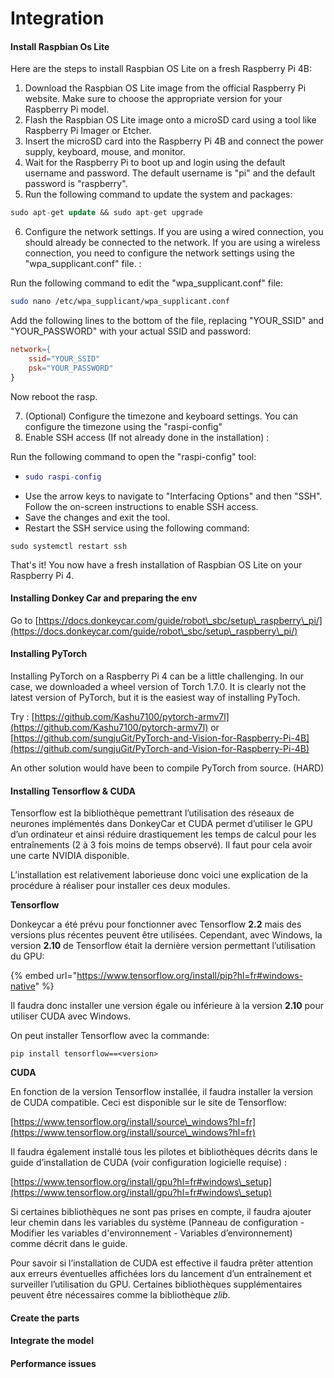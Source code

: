# Integration

#### Install Raspbian Os Lite

Here are the steps to install Raspbian OS Lite on a fresh Raspberry Pi 4B:

1. Download the Raspbian OS Lite image from the official Raspberry Pi website. Make sure to choose the appropriate version for your Raspberry Pi model.
2. Flash the Raspbian OS Lite image onto a microSD card using a tool like Raspberry Pi Imager or Etcher.
3. Insert the microSD card into the Raspberry Pi 4B and connect the power supply, keyboard, mouse, and monitor.
4. Wait for the Raspberry Pi to boot up and login using the default username and password. The default username is "pi" and the default password is "raspberry".
5. Run the following command to update the system and packages:

```sql
sudo apt-get update && sudo apt-get upgrade
```

6. Configure the network settings. If you are using a wired connection, you should already be connected to the network. If you are using a wireless connection, you need to configure the network settings using the "wpa\_supplicant.conf" file. :

Run the following command to edit the "wpa\_supplicant.conf" file:

```bash
sudo nano /etc/wpa_supplicant/wpa_supplicant.conf
```

Add the following lines to the bottom of the file, replacing "YOUR\_SSID" and "YOUR\_PASSWORD" with your actual SSID and password:

```makefile
network={
    ssid="YOUR_SSID"
    psk="YOUR_PASSWORD"
}
```

Now reboot the rasp.

7. (Optional) Configure the timezone and keyboard settings. You can configure the timezone using the "raspi-config"
8. Enable SSH access (If not already done in the installation) :

Run the following command to open the "raspi-config" tool:

* ```lua
  sudo raspi-config
  ```
* Use the arrow keys to navigate to "Interfacing Options" and then "SSH". Follow the on-screen instructions to enable SSH access.
* Save the changes and exit the tool.
* Restart the SSH service using the following command:

```
sudo systemctl restart ssh
```

That's it! You now have a fresh installation of Raspbian OS Lite on your Raspberry Pi 4.

#### Installing Donkey Car and preparing the env

Go to [https://docs.donkeycar.com/guide/robot\_sbc/setup\_raspberry\_pi/](https://docs.donkeycar.com/guide/robot\_sbc/setup\_raspberry\_pi/)

#### Installing PyTorch

Installing PyTorch on a Raspberry Pi 4 can be a little challenging. In our case, we downloaded a wheel version of Torch 1.7.0. It is clearly not the latest version of PyTorch, but it is the easiest way of installing PyToch.

Try : [https://github.com/Kashu7100/pytorch-armv7l](https://github.com/Kashu7100/pytorch-armv7l) or [https://github.com/sungjuGit/PyTorch-and-Vision-for-Raspberry-Pi-4B](https://github.com/sungjuGit/PyTorch-and-Vision-for-Raspberry-Pi-4B)

An other solution would have been to compile PyTorch from source. (HARD)

#### Installing Tensorflow & CUDA

Tensorflow est la bibliothèque pemettrant l’utilisation des réseaux de neurones implémentés dans DonkeyCar et CUDA permet d’utiliser le GPU d’un ordinateur et ainsi réduire drastiquement les temps de calcul pour les entraînements (2 à 3 fois moins de temps observé). Il faut pour cela avoir une carte NVIDIA disponible.

L’installation est relativement laborieuse donc voici une explication de la procédure à réaliser pour installer ces deux modules.

**Tensorflow**

Donkeycar a été prévu pour fonctionner avec Tensorflow **2.2** mais des versions plus récentes peuvent être utilisées. Cependant, avec Windows, la version **2.10** de Tensorflow était la dernière version permettant l’utilisation du GPU:&#x20;

{% embed url="https://www.tensorflow.org/install/pip?hl=fr#windows-native" %}

Il faudra donc installer une version égale ou inférieure à la version **2.10** pour utiliser CUDA avec Windows.

On peut installer Tensorflow avec la commande:

`pip install tensorflow==<version>`

**CUDA**

En fonction de la version Tensorflow installée, il faudra installer la version de CUDA compatible. Ceci est disponible sur le site de Tensorflow:

[https://www.tensorflow.org/install/source\_windows?hl=fr](https://www.tensorflow.org/install/source\_windows?hl=fr)

Il faudra également installé tous les pilotes et bibliothèques décrits dans le guide d’installation de CUDA (voir configuration logicielle requise) :&#x20;

[https://www.tensorflow.org/install/gpu?hl=fr#windows\_setup](https://www.tensorflow.org/install/gpu?hl=fr#windows\_setup)

Si certaines bibliothèques ne sont pas prises en compte, il faudra ajouter leur chemin dans les variables du système (Panneau de configuration - Modifier les variables d'environnement  - Variables d’environnement) comme décrit dans le guide.

Pour savoir si l’installation de CUDA est effective il faudra prêter attention aux erreurs éventuelles affichées lors du lancement d’un entraînement et surveiller l’utilisation du GPU. Certaines bibliothèques supplémentaires peuvent être nécessaires comme la bibliothèque _zlib_.

#### Create the parts

#### Integrate the model

#### Performance issues
